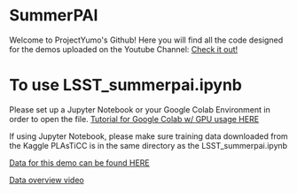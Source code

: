 # SummerPAI
Welcome to ProjectYumo's Github! Here you will find all the code designed for the demos uploaded on the Youtube Channel:
[Check it out!](https://www.youtube.com/channel/UC2Z4Egnb78HCvSzPKrrRCWQ)
# To use LSST_summerpai.ipynb
Please set up a Jupyter Notebook or your Google Colab Environment in order to open the file. 
[Tutorial for Google Colab w/ GPU usage HERE](https://youtu.be/zg_AXwVTOYA)

If using Jupyter Notebook, please make sure training data downloaded from the Kaggle PLAsTiCC is in the same directory as the LSST_summerpai.ipynb

[Data for this demo can be found HERE](https://www.kaggle.com/c/PLAsTiCC-2018/data)

[Data overview video](https://www.youtube.com/watch?v=dYgK0XHIK-0)
